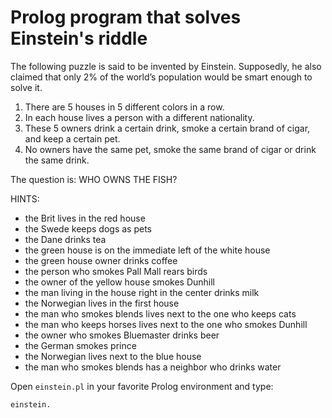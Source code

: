# Prolog program that solves Einstein's riddle

The following puzzle is said to be invented by Einstein. Supposedly, he also claimed that only 2% of the world’s population would be smart enough to solve it.

1. There are 5 houses in 5 different colors in a row. 
2. In each house lives a person with a different nationality. 
3. These 5 owners drink a certain drink, smoke a certain brand of cigar, and keep a certain pet. 
4. No owners have the same pet, smoke the same brand of cigar or drink the same drink.

The question is: WHO OWNS THE FISH?

HINTS:

- the Brit lives in the red house
- the Swede keeps dogs as pets
- the Dane drinks tea
- the green house is on the immediate left of the white house
- the green house owner drinks coffee
- the person who smokes Pall Mall rears birds
- the owner of the yellow house smokes Dunhill
- the man living in the house right in the center drinks milk
- the Norwegian lives in the first house
- the man who smokes blends lives next to the one who keeps cats
- the man who keeps horses lives next to the one who smokes Dunhill
- the owner who smokes Bluemaster drinks beer
- the German smokes prince
- the Norwegian lives next to the blue house
- the man who smokes blends has a neighbor who drinks water

Open `einstein.pl` in your favorite Prolog environment and type:

`einstein.`
